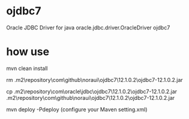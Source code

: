 # ojdbc7
Oracle JDBC Driver for java oracle.jdbc.driver.OracleDriver ojdbc7


# how use
mvn clean install

rm .m2\repository\com\github\noraui\ojdbc7\12.1.0.2\ojdbc7-12.1.0.2.jar

cp .m2\repository\com\oracle\jdbc\ojdbc7\12.1.0.2\ojdbc7-12.1.0.2.jar .m2\repository\com\github\noraui\ojdbc7\12.1.0.2\ojdbc7-12.1.0.2.jar

mvn deploy -Pdeploy  (configure your Maven setting.xml)
